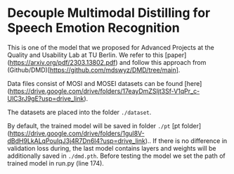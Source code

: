 # Decouple Multimodal Distilling for Speech Emotion Recognition
This is one of the model that we proposed for Advanced Projects at the Quality and Usability Lab at TU Berlin. We refer to this [paper] (https://arxiv.org/pdf/2303.13802.pdf) and follow this approach from (Github/DMD)[https://github.com/mdswyz/DMD/tree/main].

Data files consist of MOSI and MOSEI datasets can be found [here] (https://drive.google.com/drive/folders/17eayDmZSljt3Sf-V1qPr_c-UlC3rJ9gE?usp=drive_link).

The datasets are placed into the folder `./dataset`. 

By default, the trained model will be saved in folder `./pt` [pt folder] (https://drive.google.com/drive/folders/1gul8V-dBdH9LkALqPouIqJ3j4R7Dn6l4?usp=drive_link).. If there is no difference in validation loss during, the last model contains layers and weights will be additionally saved in `./dmd.pth`.
Before testing the model we set the path of trained model in run.py (line 174). 
